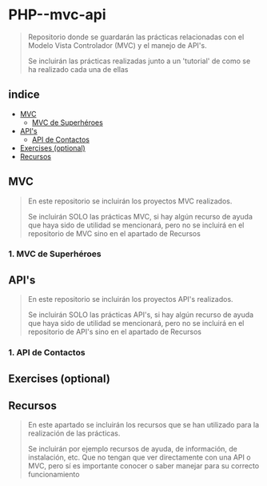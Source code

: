 # PHP--mvc-api

> Repositorio donde se guardarán las prácticas relacionadas con el Modelo Vista Controlador (MVC) y el manejo de API's.
> 
> Se incluirán las prácticas realizadas junto a un 'tutorial' de como se ha realizado cada una de ellas
## <a id="indice"></a>indice

- [MVC](#mvc)
  - [MVC de Superhéroes](#mvcSH)
- [API's](#apis)
  - [API de Contactos](#apiContact)
- [Exercises (optional)](#exercisesoptional)
- [Recursos](#recursos)

## <a id="mvc"></a>MVC

> En este repositorio se incluirán los proyectos MVC realizados.
> 
> Se incluirán SOLO las prácticas MVC, si hay algún recurso de ayuda que haya sido de utilidad se mencionará, pero
> no se incluirá en el repositorio de MVC sino en el apartado de Recursos

### <a id="mvcSH"></a>1. MVC de Superhéroes

## <a id="apis"></a>API's

> En este repositorio se incluirán los proyectos API's realizados.
> 
> Se incluirán SOLO las prácticas API's, si hay algún recurso de ayuda que haya sido de utilidad se mencionará, pero
> no se incluirá en el repositorio de API's sino en el apartado de Recursos

### <a id="apiContact"></a>1. API de Contactos

## <a id="exercisesoptional"></a> Exercises (optional)

## <a id="recursos"></a>Recursos

> En este apartado se incluirán los recursos que se han utilizado para la realización de las prácticas.
> 
> Se incluirán por ejemplo recursos de ayuda, de información, de instalación, etc. Que no tengan que ver directamente
> con una API o MVC, pero sí es importante conocer o saber manejar para su correcto funcionamiento